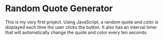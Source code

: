 # Random Quote Generator

This is my very first project. 
Using JavaScript, a random quote and color is displayed each time the user clicks the button. 
It also has an interval timer that will automatically change the quote and color every ten seconds.